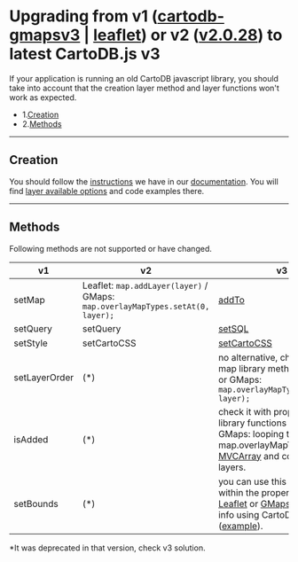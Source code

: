 # Upgrading from v1 ([cartodb-gmapsv3](https://github.com/vizzuality/cartodb-gmapsv3) | [leaflet](https://github.com/vizzuality/cartodb-leaflet)) or v2 ([v2.0.28](https://github.com/CartoDB/cartodb.js/releases/tag/v2.0.28)) to latest CartoDB.js v3

If your application is running an old CartoDB javascript library, you should take
into account that the creation layer method and layer functions won't work as expected.

- 1.[Creation](#creation)
- 2.[Methods](#methods)

---

## Creation

You should follow the [instructions](http://docs.cartodb.com/cartodb-platform/cartodb-js.html#adding-cartodb-layers-to-an-existing-map) we have in our [documentation](http://docs.cartodb.com/cartodb-platform/cartodb-js.html).
You will find [layer available options](http://docs.cartodb.com/cartodb-platform/cartodb-js.html#cartodbcreatelayermap-layersource--options--callback) and code examples there.

---

## Methods

Following methods are not supported or have changed.

| v1            | v2                                                                                     | v3         | 
| ------------- | ---------------------------------------------------------------------------------------|------------|
| setMap        | Leaflet: ```map.addLayer(layer)``` / GMaps: ```map.overlayMapTypes.setAt(0, layer);``` | [addTo](http://docs.cartodb.com/cartodb-platform/cartodb-js.html#creating-visualizations-at-runtime)|
| setQuery      | setQuery                                                                               | [setSQL](http://docs.cartodb.com/cartodb-platform/cartodb-js.html#sublayersetsqlsql) | 
| setStyle      | setCartoCSS                                                                            | [setCartoCSS](http://docs.cartodb.com/cartodb-platform/cartodb-js.html#sublayersetcartocsscss) |
| setLayerOrder | (*)                                                                                    | no alternative, check proper map library methods [Leaflet](http://leafletjs.com/reference.html#tilelayer-bringtofront) or GMaps: ```map.overlayMapTypes.setAt(0, layer);``` |
| isAdded       | (*)                                                                                    | check it with proper map library functions [Leaflet](http://leafletjs.com/reference.html#map-haslayer) or GMaps: looping through map.overlayMapTypes [MVCArray](https://developers.google.com/maps/documentation/javascript/reference#MVCArray) and comparing layers. | 
| setBounds     | (*)                                                                                    | you can use this function within the proper map library [Leaflet](http://leafletjs.com/reference.html#map-fitbounds) or  [GMaps](https://developers.google.com/maps/documentation/javascript/reference#Map)) or get this info using CartoDB SQL ([example](http://docs.cartodb.com/cartodb-platform/cartodb-js.html#sqlgetboundssql-vars-options-callback)). | 


*It was deprecated in that version, check v3 solution.